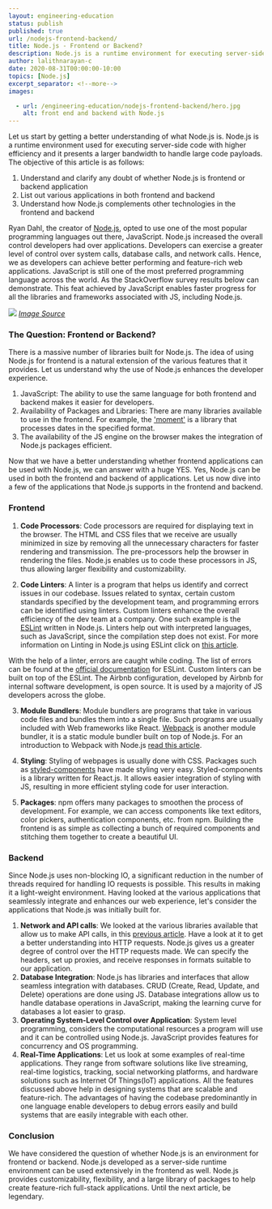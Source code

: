 ```yaml
---
layout: engineering-education
status: publish
published: true
url: /nodejs-frontend-backend/
title: Node.js - Frontend or Backend?
description: Node.js is a runtime environment for executing server-side code with higher efficiency and it presents a larger bandwidth to handle larger code payloads.
author: lalithnarayan-c
date: 2020-08-31T00:00:00-10:00
topics: [Node.js]
excerpt_separator: <!--more-->
images:

  - url: /engineering-education/nodejs-frontend-backend/hero.jpg
    alt: front end and backend with Node.js
---
```

Let us start by getting a better understanding of what Node.js is. Node.js is a runtime environment used for executing server-side code with higher efficiency and it presents a larger bandwidth to handle large code payloads. The objective of this article is as follows:
<!--more-->

1. Understand and clarify any doubt of whether Node.js is frontend or backend application
2. List out various applications in both frontend and backend
3. Understand how Node.js complements other technologies in the frontend and backend

Ryan Dahl, the creator of [Node.js](https://en.wikipedia.org/wiki/Node.js), opted to use one of the most popular programming languages out there, JavaScript.
Node.js increased the overall control developers had over applications. Developers can exercise a greater level of control over system calls, database calls, and network calls. Hence, we as developers can achieve better performing and feature-rich web applications. JavaScript is still one of the most preferred programming language across the world. As the StackOverflow survey results below can demonstrate. This feat achieved by JavaScript enables faster progress for all the libraries and frameworks associated with JS, including Node.js.

![](/engineering-education/nodejs-frontend-backend/stackoverflowresults.jpg)
*[Image Source](https://insights.stackoverflow.com/survey/2020)*

<!-- Frontend -->
### The Question: Frontend or Backend?
There is a massive number of libraries built for Node.js.
The idea of using Node.js for frontend is a natural extension of the various features that it provides. Let us understand why the use of Node.js enhances the developer experience.

1. JavaScript: The ability to use the same language for both frontend and backend makes it easier for developers.
2. Availability of Packages and Libraries: There are many libraries available to use in the frontend. For example, the ['moment'](https://momentjs.com/docs/) is a library that processes dates in the specified format.
3. The availability of the JS engine on the browser makes the integration of Node.js packages efficient.

Now that we have a better understanding whether frontend applications can be used with Node.js, we can answer with a huge YES.
Yes, Node.js can be used in both the frontend and backend of applications. Let us now dive into a few of the applications that Node.js supports in the frontend and backend.

### Frontend
1. **Code Processors**: Code processors are required for displaying text in the browser. The HTML and CSS files that we receive are usually minimized in size by removing all the unnecessary characters for faster rendering and transmission. The pre-processors help the browser in rendering the files. Node.js enables us to code these processors in JS, thus allowing larger flexibility and customizability.

2. **Code Linters**: A linter is a program that helps us identify and correct issues in our codebase. Issues related to syntax, certain custom standards specified by the development team, and programming errors can be identified using linters. Custom linters enhance the overall efficiency of the dev team at a company. One such example is the [ESLint](https://eslint.org/docs/user-guide/getting-started) written in Node.js. Linters help out with interpreted languages, such as JavaScript, since the compilation step does not exist. For more information on Linting in Node.js using ESLint click on [this article](/node-eslint/).

With the help of a linter, errors are caught while coding. The list of errors can be found at the [official documentation](https://eslint.org/docs/rules/) for ESLint. Custom linters can be built on top of the ESLint. The Airbnb configuration, developed by Airbnb for internal software development, is open source. It is used by a majority of JS developers across the globe.

3. **Module Bundlers**: Module bundlers are programs that take in various code files and bundles them into a single file. Such programs are usually included with Web frameworks like React. [Webpack](https://en.wikipedia.org/wiki/Webpack) is another module bundler, it is a static module bundler built on top of Node.js. For an introduction to Webpack with Node.js [read this article](/webpack/).

4. **Styling**: Styling of webpages is usually done with CSS. Packages such as [styled-components](https://styled-components.com/docs) have made styling very easy. Styled-components is a library written for React.js. It allows easier integration of styling with JS, resulting in more efficient styling code for user interaction.

5. **Packages**: npm offers many packages to smoothen the process of development. For example, we can access components like text editors, color pickers, authentication components, etc. from npm. Building the frontend is as simple as collecting a bunch of required components and stitching them together to create a beautiful UI.

<!-- Backend -->

### Backend
Since Node.js uses non-blocking IO, a significant reduction in the number of threads required for handling IO requests is possible. This results in making it a light-weight environment. Having looked at the various applications that seamlessly integrate and enhances our web experience, let's consider the applications that Node.js was initially built for.

1. **Network and API calls**: We looked at the various libraries available that allow us to make API calls, in this [previous article](/http-requests-nodejs/). Have a look at it to get a better understanding into HTTP requests. Node.js gives us a greater degree of control over the HTTP requests made. We can specify the headers, set up proxies, and receive responses in formats suitable to our application.   
2. **Database Integration**: Node.js has libraries and interfaces that allow seamless integration with databases. CRUD (Create, Read, Update, and Delete) operations are done using JS. Database integrations allow us to handle database operations in JavaScript, making the learning curve for databases a lot easier to grasp.   
3. **Operating System-Level Control over Application**: System level programming, considers the computational resources a program will use and it can be controlled using Node.js. JavaScript provides features for concurrency and OS programming.
4. **Real-Time Applications**: Let us look at some examples of real-time applications. They range from software solutions like live streaming, real-time logistics, tracking, social networking platforms, and hardware solutions such as Internet Of Things(IoT) applications. All the features discussed above help in designing systems that are scalable and feature-rich. The advantages of having the codebase predominantly in one language enable developers to debug errors easily and build systems that are easily integrable with each other.

### Conclusion
We have considered the question of whether Node.js is an environment for frontend or backend. Node.js developed as a server-side runtime environment can be used extensively in the frontend as well. Node.js provides customizability, flexibility, and a large library of packages to help create feature-rich full-stack applications. Until the next article, be legendary.
